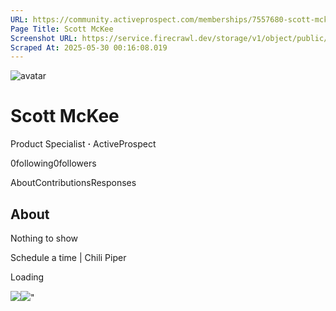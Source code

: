 ```yaml
---
URL: https://community.activeprospect.com/memberships/7557680-scott-mckee
Page Title: Scott McKee
Screenshot URL: https://service.firecrawl.dev/storage/v1/object/public/media/screenshot-927eb8da-38d9-4fe8-8586-3f3696c5b009.png
Scraped At: 2025-05-30 00:16:08.019
---
```


![avatar](https://content1.bloomfire.com/avatars/users/1317000/thumb/thumbnail.png?f=1617311121&Expires=1748567761&Signature=cPkZXiyZejNwZFrMkDIKj05ZKzog3ur3v4ZNl0AO0Q5jeSHvSpnlTZ9oQL~gKDTwjq5OcGWgHSjbYB5Hh2-Xu77LVFjCHDZoPlnFUIUbKk9wBmFOqZ5W~v~bjmqGvyML1o79T1qLxSGOhcKd906o1aVzcWu-QrtAcKp5gzCTF8dmWeCAsbvn5epePOSAW8050uVIJErJmgwSETPD--9h~837RtAoE2nrrwCHm~uZe2wrxr~n8dUv8QgCf4D3p3f8yJ06yFG~EhMpUXq1q5NegxAG--MCDeFec5GRMWrjUgKJbg-FpIlklW~avLtRYfU2JgPT~q7ROqhlUODV8fZ26Q__&Key-Pair-Id=APKAIDFCFZ2UHE5LPIUA)

# Scott McKee

Product Specialist **·** ActiveProspect

0following0followers

AboutContributionsResponses

## About

Nothing to show

Schedule a time \| Chili Piper

Loading

![](https://bat.bing.com/action/0?ti=4018451&Ver=2&mid=9fdac679-0397-4047-87c2-aa1f68f272ab&bo=1&sid=44390ae03ceb11f0aa8c45ddf0cc014b&vid=443925a03ceb11f0b971230221c9eb70&vids=1&msclkid=N&pi=918639831&lg=en-US&sw=1280&sh=1024&sc=24&p=https%3A%2F%2Fcommunity.activeprospect.com%2Fmemberships%2F7557680-scott-mckee&r=&lt=1510&evt=pageLoad&sv=1&cdb=AQAQ&rn=961410)![](https://bat.bing.com/action/0?ti=4018451&Ver=2&mid=9fdac679-0397-4047-87c2-aa1f68f272ab&bo=2&sid=44390ae03ceb11f0aa8c45ddf0cc014b&vid=443925a03ceb11f0b971230221c9eb70&vids=0&msclkid=N&gtm_tag_source=ua&ec=Client%20ID&el=%2Fmemberships%2F7557680-scott-mckee&gc=USD&tpp=1&en=Y&p=https%3A%2F%2Fcommunity.activeprospect.com%2Fmemberships%2F7557680-scott-mckee&sw=1280&sh=1024&sc=24&evt=custom&cdb=AQAQ&rn=918636)"

